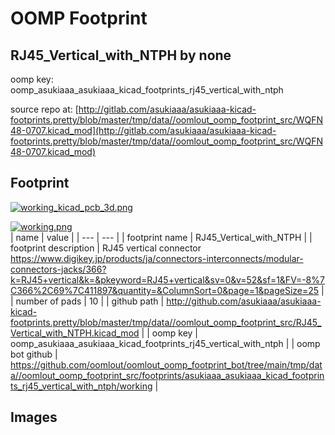 # OOMP Footprint  
## RJ45_Vertical_with_NTPH  by none  
  
oomp key: oomp_asukiaaa_asukiaaa_kicad_footprints_rj45_vertical_with_ntph  
  
source repo at: [http://gitlab.com/asukiaaa/asukiaaa-kicad-footprints.pretty/blob/master/tmp/data//oomlout_oomp_footprint_src/WQFN48-0707.kicad_mod](http://gitlab.com/asukiaaa/asukiaaa-kicad-footprints.pretty/blob/master/tmp/data//oomlout_oomp_footprint_src/WQFN48-0707.kicad_mod)  
## Footprint  
  
[![working_kicad_pcb_3d.png](working_kicad_pcb_3d_600.png)](working_kicad_pcb_3d.png)  
  
[![working.png](working_600.png)](working.png)  
| name | value | 
| --- | --- | 
| footprint name | RJ45_Vertical_with_NTPH | 
| footprint description | RJ45 vertical connector https://www.digikey.jp/products/ja/connectors-interconnects/modular-connectors-jacks/366?k=RJ45+vertical&k=&pkeyword=RJ45+vertical&sv=0&v=52&sf=1&FV=-8%7C366%2C69%7C411897&quantity=&ColumnSort=0&page=1&pageSize=25 | 
| number of pads | 10 | 
| github path | http://github.com/asukiaaa/asukiaaa-kicad-footprints.pretty/blob/master/tmp/data//oomlout_oomp_footprint_src/RJ45_Vertical_with_NTPH.kicad_mod | 
| oomp key | oomp_asukiaaa_asukiaaa_kicad_footprints_rj45_vertical_with_ntph | 
| oomp bot github | https://github.com/oomlout/oomlout_oomp_footprint_bot/tree/main/tmp/data//oomlout_oomp_footprint_src/footprints/asukiaaa_asukiaaa_kicad_footprints_rj45_vertical_with_ntph/working | 
## Images  
